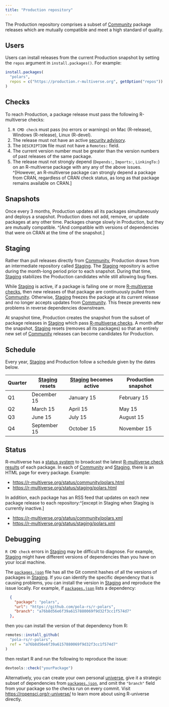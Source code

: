 ```yaml
---
title: "Production repository"
---
```


The Production repository comprises a subset of [Community](community.md) package releases which are mutually compatible and meet a high standard of quality.

## Users

Users can install releases from the current Production snapshot
by setting the `repos` argument in `install.packages()`.
For example:

```r
install.packages(
  "polars",
  repos = c("https://production.r-multiverse.org", getOption("repos"))
)
```

## Checks

To reach Production, a package release must pass the following R-multiverse checks:

1. `R CMD check` must pass (no errors or warnings) on Mac (R-release), Windows (R-release), Linux (R-devel).
1. The release must not have an active [security advisory](https://github.com/RConsortium/r-advisory-database).
1. The `DESCRIPTION` file must not have a `Remotes:` field.
1. The current version number must be greater than the version numbers of past releases of the same package.
1. The release must not strongly depend (`Depends:`, `Imports:`, `LinkingTo:`) on an R-multiverse package with any any of the above issues.
^[However, an R-multiverse package can strongly depend a package from CRAN, regardless of CRAN check status, as long as that package remains available on CRAN.]

## Snapshots

Once every 3 months, Production updates all its packages simultaneously and deploys a snapshot.
Production does not add, remove, or update packages at any other time.
Packages change slowly in Production, but they are mutually compatible.
^[And compatible with versions of dependencies that were on CRAN at the time of the snapshot.]

## Staging

Rather than pull releases directly from [Community](community.md),
Production draws from an intermediate repository called [Staging](#staging).
The [Staging](#staging) repository is active during the month-long period prior to each snapshot.
During that time, [Staging](#staging) stabilizes the Production candidates
while still allowing bug fixes.

While [Staging](#staging) is active, if a package is failing one or more [R-multiverse checks](#checks),
then new releases of that package are continuously pulled from [Community](community.md).
Otherwise, [Staging](#staging) freezes the package at its current release
and no longer accepts updates from [Community](community.md).
This freeze prevents new problems in reverse dependencies downstream.

At snapshot time, Production creates the snapshot from the subset of package releases in
[Staging](#staging) which pass [R-multiverse checks](#checks).
A month after the snapshot, [Staging](#staging) resets (removes all its packages)
so that an entirely new set of [Community](community.md) releases can become candidates for Production.

## Schedule

Every year, [Staging](#staging) and Production follow a schedule given by the dates below.

| Quarter | [Staging](#staging) resets | [Staging](#staging) becomes active | Production snapshot |
|---|---|---|---|
| Q1 | December 15 | January 15 | February 15 |
| Q2 | March 15 | April 15 | May 15 |
| Q3 | June 15 | July 15 | August 15 |
| Q4 | September 15 | October 15 | November 15 |

## Status

R-multiverse has a [status system](https://r-multiverse.org/status/index.html) to broadcast the latest [R-multiverse check results](#checks) of each package.
In each of [Community](community.md) and [Staging](#staging), there is an HTML page for every package.
Example:

* <https://r-multiverse.org/status/community/polars.html>
* <https://r-multiverse.org/status/staging/polars.html>

In addition, each package has an RSS feed that updates on each new package release to each repository:^[except in Staging when Staging is currently inactive.]

* <https://r-multiverse.org/status/community/polars.xml>
* <https://r-multiverse.org/status/staging/polars.xml>

## Debugging

`R CMD check` errors in [Staging](production.md#staging)
may be difficult to diagnose. 
For example, [Staging](production.md#staging) might have different versions
of dependencies than you have on your local machine.

The [`packages.json`](https://github.com/r-multiverse/staging/blob/main/packages.json)
file has all the Git commit hashes
of all the versions of packages in [Staging](production.md#staging).
If you can identify the specific
dependency that is causing problems, you can install the version in [Staging](production.md#staging)
and reproduce the issue locally.
For example, if [`packages.json`](https://github.com/r-multiverse/staging/blob/main/packages.json)
lists a dependency:

```json
  {
    "package": "polars",
    "url": "https://github.com/pola-rs/r-polars",
    "branch": "a76b8d56e6f39a6157880069f9d32f3cc1f574d7"
  },
```

then you can install the version of that dependency from R:

```r
remotes::install_github(
  "pola-rs/r-polars",
  ref = "a76b8d56e6f39a6157880069f9d32f3cc1f574d7"
)
```

then restart R and run the following to reproduce the issue:

```r
devtools::check("yourPackage")
```


Alternatively, you can create your own personal [universe](https://r-universe.dev),
give it a strategic subset of dependencies from
[`packages.json`](https://github.com/r-multiverse/staging/blob/main/packages.json),
and omit the `"branch"` field from your package so the checks run on every commit.
Visit <https://ropensci.org/r-universe/> to learn more about using R-universe directly.
